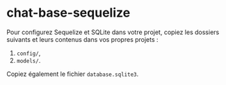 # chat-base-sequelize

Pour configurez Sequelize et SQLite dans votre projet, copiez les dossiers suivants et leurs contenus dans vos propres projets :

1. `config/`,
1. `models/`.

Copiez également le fichier `database.sqlite3`.
